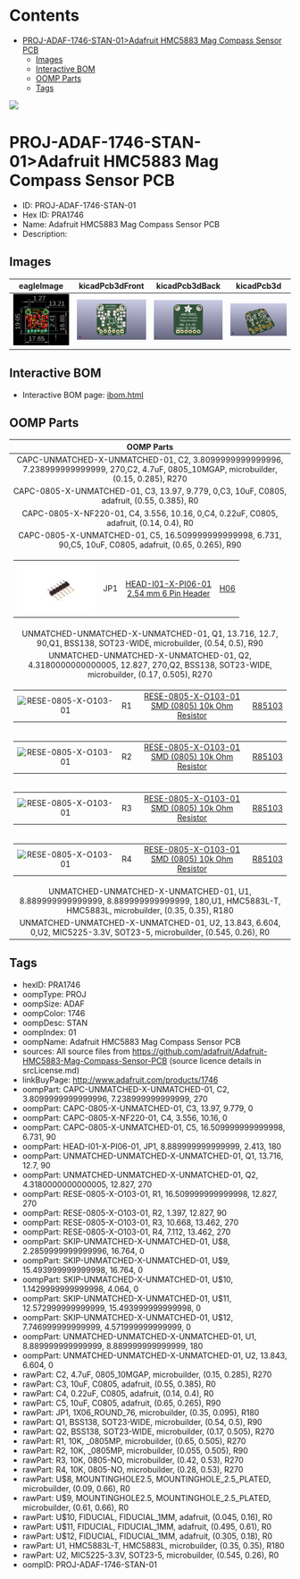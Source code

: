 



Contents
========

* [PROJ-ADAF-1746-STAN-01>Adafruit HMC5883 Mag Compass Sensor PCB](#proj-adaf-1746-stan-01adafruit-hmc5883-mag-compass-sensor-pcb)
	* [Images](#images)
	* [Interactive BOM](#interactive-bom)
	* [OOMP Parts](#oomp-parts)
	* [Tags](#tags)
  
![][im]
# PROJ-ADAF-1746-STAN-01>Adafruit HMC5883 Mag Compass Sensor PCB

- ID: PROJ-ADAF-1746-STAN-01
- Hex ID: PRA1746
- Name: Adafruit HMC5883 Mag Compass Sensor PCB
- Description: 

## Images
  
  

|eagleImage|kicadPcb3dFront|kicadPcb3dBack|kicadPcb3d|
| :---: | :---: | :---: | :---: |
|[![eagleImage](eagleImage_140.png)](eagleImage_600.png)|[![kicadPcb3dFront](kicadPcb3dFront_140.png)](kicadPcb3dFront_600.png)|[![kicadPcb3dBack](kicadPcb3dBack_140.png)](kicadPcb3dBack_600.png)|[![kicadPcb3d](kicadPcb3d_140.png)](kicadPcb3d_600.png)|

## Interactive BOM

- Interactive BOM page: [ibom.html](kicad/bom/ibom.html)

## OOMP Parts
  

|OOMP Parts|
| :---: |
|CAPC-UNMATCHED-X-UNMATCHED-01, C2, 3.8099999999999996, 7.238999999999999, 270,C2, 4.7uF, 0805_10MGAP, microbuilder, (0.15, 0.285), R270|
|CAPC-0805-X-UNMATCHED-01, C3, 13.97, 9.779, 0,C3, 10uF, C0805, adafruit, (0.55, 0.385), R0|
|CAPC-0805-X-NF220-01, C4, 3.556, 10.16, 0,C4, 0.22uF, C0805, adafruit, (0.14, 0.4), R0|
|CAPC-0805-X-UNMATCHED-01, C5, 16.509999999999998, 6.731, 90,C5, 10uF, C0805, adafruit, (0.65, 0.265), R90|
|<table><tr><td>![HEAD-I01-X-PI06-01](https://raw.githubusercontent.com/oomlout/oomlout_OOMP_parts/main/HEAD-I01-X-PI06-01/image_140.jpg)</td><td> JP1</td><td>[HEAD-I01-X-PI06-01<br>2.54 mm 6 Pin Header](https://github.com/oomlout/oomlout_OOMP_parts/tree/main/HEAD-I01-X-PI06-01/)</td><td>[H06](https://github.com/oomlout/oomlout_OOMP_parts/tree/main/HEAD-I01-X-PI06-01/)</td></tr></table>|
|UNMATCHED-UNMATCHED-X-UNMATCHED-01, Q1, 13.716, 12.7, 90,Q1, BSS138, SOT23-WIDE, microbuilder, (0.54, 0.5), R90|
|UNMATCHED-UNMATCHED-X-UNMATCHED-01, Q2, 4.3180000000000005, 12.827, 270,Q2, BSS138, SOT23-WIDE, microbuilder, (0.17, 0.505), R270|
|<table><tr><td>![RESE-0805-X-O103-01](https://raw.githubusercontent.com/oomlout/oomlout_OOMP_parts/main/RESE-0805-X-O103-01/image_140.jpg)</td><td> R1</td><td>[RESE-0805-X-O103-01<br>SMD (0805) 10k Ohm Resistor](https://github.com/oomlout/oomlout_OOMP_parts/tree/main/RESE-0805-X-O103-01/)</td><td>[R85103](https://github.com/oomlout/oomlout_OOMP_parts/tree/main/RESE-0805-X-O103-01/)</td></tr></table>|
|<table><tr><td>![RESE-0805-X-O103-01](https://raw.githubusercontent.com/oomlout/oomlout_OOMP_parts/main/RESE-0805-X-O103-01/image_140.jpg)</td><td> R2</td><td>[RESE-0805-X-O103-01<br>SMD (0805) 10k Ohm Resistor](https://github.com/oomlout/oomlout_OOMP_parts/tree/main/RESE-0805-X-O103-01/)</td><td>[R85103](https://github.com/oomlout/oomlout_OOMP_parts/tree/main/RESE-0805-X-O103-01/)</td></tr></table>|
|<table><tr><td>![RESE-0805-X-O103-01](https://raw.githubusercontent.com/oomlout/oomlout_OOMP_parts/main/RESE-0805-X-O103-01/image_140.jpg)</td><td> R3</td><td>[RESE-0805-X-O103-01<br>SMD (0805) 10k Ohm Resistor](https://github.com/oomlout/oomlout_OOMP_parts/tree/main/RESE-0805-X-O103-01/)</td><td>[R85103](https://github.com/oomlout/oomlout_OOMP_parts/tree/main/RESE-0805-X-O103-01/)</td></tr></table>|
|<table><tr><td>![RESE-0805-X-O103-01](https://raw.githubusercontent.com/oomlout/oomlout_OOMP_parts/main/RESE-0805-X-O103-01/image_140.jpg)</td><td> R4</td><td>[RESE-0805-X-O103-01<br>SMD (0805) 10k Ohm Resistor](https://github.com/oomlout/oomlout_OOMP_parts/tree/main/RESE-0805-X-O103-01/)</td><td>[R85103](https://github.com/oomlout/oomlout_OOMP_parts/tree/main/RESE-0805-X-O103-01/)</td></tr></table>|
|UNMATCHED-UNMATCHED-X-UNMATCHED-01, U1, 8.889999999999999, 8.889999999999999, 180,U1, HMC5883L-T, HMC5883L, microbuilder, (0.35, 0.35), R180|
|UNMATCHED-UNMATCHED-X-UNMATCHED-01, U2, 13.843, 6.604, 0,U2, MIC5225-3.3V, SOT23-5, microbuilder, (0.545, 0.26), R0|

## Tags

- hexID: PRA1746
- oompType: PROJ
- oompSize: ADAF
- oompColor: 1746
- oompDesc: STAN
- oompIndex: 01
- oompName: Adafruit HMC5883 Mag Compass Sensor PCB
- sources: All source files from https://github.com/adafruit/Adafruit-HMC5883-Mag-Compass-Sensor-PCB (source licence details in srcLicense.md)
- linkBuyPage: http://www.adafruit.com/products/1746
- oompPart: CAPC-UNMATCHED-X-UNMATCHED-01, C2, 3.8099999999999996, 7.238999999999999, 270
- oompPart: CAPC-0805-X-UNMATCHED-01, C3, 13.97, 9.779, 0
- oompPart: CAPC-0805-X-NF220-01, C4, 3.556, 10.16, 0
- oompPart: CAPC-0805-X-UNMATCHED-01, C5, 16.509999999999998, 6.731, 90
- oompPart: HEAD-I01-X-PI06-01, JP1, 8.889999999999999, 2.413, 180
- oompPart: UNMATCHED-UNMATCHED-X-UNMATCHED-01, Q1, 13.716, 12.7, 90
- oompPart: UNMATCHED-UNMATCHED-X-UNMATCHED-01, Q2, 4.3180000000000005, 12.827, 270
- oompPart: RESE-0805-X-O103-01, R1, 16.509999999999998, 12.827, 270
- oompPart: RESE-0805-X-O103-01, R2, 1.397, 12.827, 90
- oompPart: RESE-0805-X-O103-01, R3, 10.668, 13.462, 270
- oompPart: RESE-0805-X-O103-01, R4, 7.112, 13.462, 270
- oompPart: SKIP-UNMATCHED-X-UNMATCHED-01, U$8, 2.2859999999999996, 16.764, 0
- oompPart: SKIP-UNMATCHED-X-UNMATCHED-01, U$9, 15.493999999999998, 16.764, 0
- oompPart: SKIP-UNMATCHED-X-UNMATCHED-01, U$10, 1.1429999999999998, 4.064, 0
- oompPart: SKIP-UNMATCHED-X-UNMATCHED-01, U$11, 12.572999999999999, 15.493999999999998, 0
- oompPart: SKIP-UNMATCHED-X-UNMATCHED-01, U$12, 7.746999999999999, 4.571999999999999, 0
- oompPart: UNMATCHED-UNMATCHED-X-UNMATCHED-01, U1, 8.889999999999999, 8.889999999999999, 180
- oompPart: UNMATCHED-UNMATCHED-X-UNMATCHED-01, U2, 13.843, 6.604, 0
- rawPart: C2, 4.7uF, 0805_10MGAP, microbuilder, (0.15, 0.285), R270
- rawPart: C3, 10uF, C0805, adafruit, (0.55, 0.385), R0
- rawPart: C4, 0.22uF, C0805, adafruit, (0.14, 0.4), R0
- rawPart: C5, 10uF, C0805, adafruit, (0.65, 0.265), R90
- rawPart: JP1, 1X06_ROUND_76, microbuilder, (0.35, 0.095), R180
- rawPart: Q1, BSS138, SOT23-WIDE, microbuilder, (0.54, 0.5), R90
- rawPart: Q2, BSS138, SOT23-WIDE, microbuilder, (0.17, 0.505), R270
- rawPart: R1, 10K, _0805MP, microbuilder, (0.65, 0.505), R270
- rawPart: R2, 10K, _0805MP, microbuilder, (0.055, 0.505), R90
- rawPart: R3, 10K, 0805-NO, microbuilder, (0.42, 0.53), R270
- rawPart: R4, 10K, 0805-NO, microbuilder, (0.28, 0.53), R270
- rawPart: U$8, MOUNTINGHOLE2.5, MOUNTINGHOLE_2.5_PLATED, microbuilder, (0.09, 0.66), R0
- rawPart: U$9, MOUNTINGHOLE2.5, MOUNTINGHOLE_2.5_PLATED, microbuilder, (0.61, 0.66), R0
- rawPart: U$10, FIDUCIAL, FIDUCIAL_1MM, adafruit, (0.045, 0.16), R0
- rawPart: U$11, FIDUCIAL, FIDUCIAL_1MM, adafruit, (0.495, 0.61), R0
- rawPart: U$12, FIDUCIAL, FIDUCIAL_1MM, adafruit, (0.305, 0.18), R0
- rawPart: U1, HMC5883L-T, HMC5883L, microbuilder, (0.35, 0.35), R180
- rawPart: U2, MIC5225-3.3V, SOT23-5, microbuilder, (0.545, 0.26), R0
- oompID: PROJ-ADAF-1746-STAN-01



[im]: kicadPcb3d_450.png
